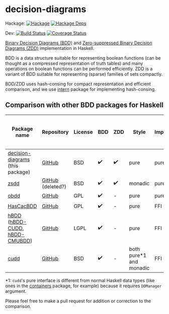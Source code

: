# decision-diagrams

Hackage:
[![Hackage](https://img.shields.io/hackage/v/decision-diagrams.svg)](https://hackage.haskell.org/package/decision-diagrams)
[![Hackage Deps](https://img.shields.io/hackage-deps/v/decision-diagrams.svg)](https://packdeps.haskellers.com/feed?needle=decision-diagrams)

Dev:
[![Build Status](https://github.com/msakai/haskell-decision-diagrams/actions/workflows/build.yaml/badge.svg)](https://github.com/msakai/haskell-decision-diagrams/actions/workflows/build.yaml)
[![Coverage Status](https://coveralls.io/repos/msakai/haskell-decision-diagrams/badge.svg)](https://coveralls.io/r/msakai/haskell-decision-diagrams)

[Binary Decision Diagrams (BDD)](https://en.wikipedia.org/wiki/Binary_decision_diagram) and [Zero-suppressed Binary Decision Diagrams (ZDD)](https://en.wikipedia.org/wiki/Zero-suppressed_decision_diagram) implementation in Haskell.

BDD is a data structure suitable for representing boolean functions (can be thought as a compressed representation of truth tables) and many operations on boolean functions can be performed efficiently.  ZDD is a variant of BDD suitable for representing (sparse) families of sets compactly.

BDD/ZDD uses hash-consing for compact representation and efficient comparison, and we use [intern](https://hackage.haskell.org/package/intern) package for implementing hash-consing.

## Comparison with other BDD packages for Haskell

|Package name|Repository|License|BDD|ZDD|Style|Implementation|Hash-consing / Fast equality test|Dynamic variable reordering|
|------------|----------|-------|---|---|-----|--------------|---------------------------------|---------------------------|
|[decision-diagrams](https://hackage.haskell.org/package/decision-diagrams) (this package)|[GitHub](https://github.com/msakai/haskell-decision-diagrams/)|BSD|✔️|✔️|pure|pure Haskell|✔️|-|
|[zsdd](https://hackage.haskell.org/package/zsdd)|[GitHub](https://github.com/eddiejones2108/decision-diagrams) (deleted?)|BSD|✔️|✔️|monadic|pure Haskell|✔️|-|
|[obdd](https://hackage.haskell.org/package/obdd)|[GitHub](https://github.com/jwaldmann/haskell-obdd)|GPL|✔️|-|pure|pure Haskell|-|-|
|[HasCacBDD](https://hackage.haskell.org/package/HasCacBDD)|[GitHub](https://github.com/m4lvin/HasCacBDD)|GPL|✔️|-|pure|FFI|✔️|-|
|[hBDD](https://hackage.haskell.org/package/hBDD) ([hBDD-CUDD](https://hackage.haskell.org/package/hBDD-CUDD), [hBDD-CMUBDD](https://hackage.haskell.org/package/hBDD-CMUBDD))|[GitHub](https://github.com/peteg/hBDD)|LGPL|✔️|-|pure|FFI|✔️|✔️|
|[cudd](https://hackage.haskell.org/package/cudd)|[GitHub](https://github.com/adamwalker/haskell_cudd)|BSD|✔️|-|both pure\*1 and monadic|FFI|✔️|✔️|

\*1: `cudd`'s pure interface is different from normal Haskell data types (like ones in the [containers](https://hackage.haskell.org/package/containers) package, for example) because it requires `DDManager` argument.

Please feel free to make a pull request for addition or correction to the comparison.
